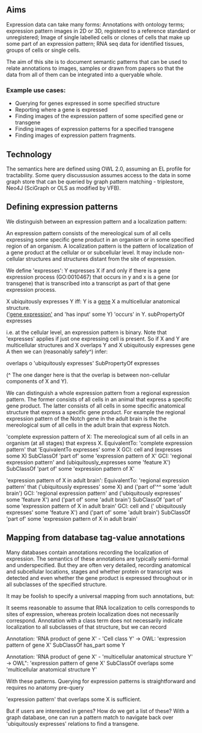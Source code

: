 ## Aims

Expression data can take many forms:  Annotations with ontology terms; expression pattern images in 2D or 3D, registered to a reference standard or unregistered; Image of single labelled cells or clones of cells that make up some part of an expression pattern; RNA seq data for identified tissues, groups of cells or single cells.

The aim of this site is to document semantic patterns that can be used to relate annotations to images, samples or drawn from papers so that the data from all of them can be integrated into a queryable whole.

### Example use cases:

* Querying for genes expressed in some specified structure
* Reporting where a gene is expressed
* Finding images of the expression pattern of some specified gene or transgene
* Finding images of expression patterns for a specified transgene
* Finding images of expression pattern fragments.

## Technology

The semantics here are defined using OWL 2.0, assuming an EL profile for tractability.  Some query discussusion assumes access to the data in some graph store that can be queried by graph pattern matching - triplestore, Neo4J (SciGraph or OLS as modified by VFB).

## Defining expression patterns

We distinguish between an expression pattern and a localization pattern:  

An expression pattern consists of the mereological sum of all cells expressing some specific gene product in an organism or in some specified region of an organism.  A localization pattern is the pattern of localization of a gene product at the cellular or or subcellular level. It may include non-cellular structures and structures distant from the site of expression.  


We define 'expresses': Y expresses X if and only if there is a gene expression process (GO:0010467) that occurs in y and x is a gene (or transgene) that is transcribed into a transcript as part of that gene expression process.

X ubiquitously expresses Y iff:  Y is a [gene](http://www.ebi.ac.uk/ols/ontologies/so/terms?iri=http%3A%2F%2Fpurl.obolibrary.org%2Fobo%2FSO_0000704) X a multicellular anatomical structure.  
(['gene expression'](http://www.ebi.ac.uk/ols/ontologies/go/terms?iri=http%3A%2F%2Fpurl.obolibrary.org%2Fobo%2FGO_0010467) and 'has input' some Y) 'occurs' in Y.
subPropertyOf expresses

i.e. at the cellular level, an expression pattern is binary.   Note that 'expresses' applies if just one expressing cell is present.   So if X and Y are multicellular structures and X overlaps Y and X ubiquitously expresses gene A then we can (reasonably safely^) infer:

overlaps o 'ubiquitously expresses' SubPropertyOf expresses

(^ The one danger here is that the overlap is between non-cellular components of X and Y).


We can distinguish a whole expression pattern from a regional expression pattern.  The former consists of all cells in an animal that express a specific gene product. The latter consists of all cells in some specific anatomical structure that express a specific gene product.  For example the regional expression pattern of the Notch gene in the adult brain is the the mereological sum of all cells in the adult brain that express Notch.

'complete expression pattern of X:  The mereological sum of all cells in an organism (at all stages) that express X.
EquivalentTo: 'complete expression pattern' that 'EquivalentTo expresses' some X
GCI: cell and (expresses some X) SubClassOf 'part of' some 'expression pattern of X'
GCI: 'regional expression pattern' and (ubiquitously_expresses some 'feature X') SubClassOf 'part of' some 'expression pattern of X'

'expression pattern of X in adult brain': 
EquivalentTo: 'regional expression pattern' that ('ubiquitously expresses' some X) and ('part of'^^ some 'adult brain')
GCI: 'regional expression pattern' and ('ubiquitously expresses' some 'feature X') and ('part of' some 'adult brain') SubClassOf 'part of' some 'expression pattern of X in adult brain'
GCI: cell and (' ubiquitously expresses' some 'feature X') and ('part of' some 'adult brain') SubClassOf 'part of' some 'expression pattern of X in adult brain'


## Mapping from database tag-value annotations

Many databases contain annotations recording the localization of expression.  The semantics of these annotations are typically semi-formal and underspecified.  But they are often very detailed, recording anatomical and subcellular locations, stages and whether protein or transcript was detected and even whether the gene product is expressed throughout or in all subclasses of the specified structure.

It may be foolish to specify a universal mapping from such annotations, but:

It seems reasonable to assume that RNA localization to cells corresponds to sites of expression, whereas protein localization does not necessarily correspond.  Annotation with a class term does not necessarily indicate localization to all subclasses of that structure, but we can record 

Annotation:  'RNA product of gene X' - 'Cell class Y' -> OWL:
'expression pattern of gene X' SubClassOf has_part some Y

Annotation: 'RNA product of gene X'  - 'multicellular anatomical structure Y' -> OWL":
'expression pattern of gene X' SubClassOf overlaps some 'multicellular anatomical structure Y'

With these patterns. Querying for expression patterns is straightforward and requires no anatomy pre-query

'expression pattern' that overlaps some X is sufficient. 

But if users are interested in genes?  How do we get a list of these?  With a graph database, one can run a pattern match to navigate back over 'ubiquitously expresses' relations to find a transgene. 












	


	
	

